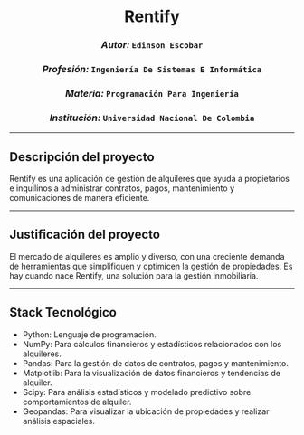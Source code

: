<h1 align="center">Rentify</h1>

### <p align="center">*Autor:* `Edinson Escobar`</p>
### <p align="center">*Profesión:* `Ingeniería De Sistemas E Informática`</p>
### <p align="center">*Materia:* `Programación Para Ingeniería`</p>
### <p align="center">*Institución:* `Universidad Nacional De Colombia`</p>   

***

## Descripción del proyecto

<p> Rentify es una aplicación de gestión de alquileres que ayuda a propietarios e inquilinos a administrar contratos, pagos, mantenimiento y comunicaciones de manera eficiente. </p>

***

## Justificación del proyecto

<p> El mercado de alquileres es amplio y diverso, con una creciente demanda de herramientas que simplifiquen y optimicen la gestión de propiedades.
    Es hay cuando nace Rentify, una solución para la gestión inmobiliaria.
</p>

***

## Stack Tecnológico

- Python: Lenguaje de programación.
- NumPy: Para cálculos financieros y estadísticos relacionados con los alquileres.
- Pandas: Para la gestión de datos de contratos, pagos y mantenimiento.
- Matplotlib: Para la visualización de datos financieros y tendencias de alquiler.
- Scipy: Para análisis estadísticos y modelado predictivo sobre comportamientos de alquiler.
- Geopandas: Para visualizar la ubicación de propiedades y realizar análisis espaciales.
